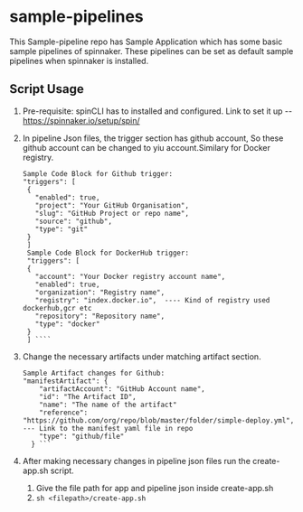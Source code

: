 # sample-pipelines

This Sample-pipeline repo has Sample Application which has some basic sample pipelines of spinnaker.
These pipelines can be set as default sample pipelines when spinnaker is installed.

## Script Usage
1. Pre-requisite: spinCLI has to installed and configured. Link to set it up -- https://spinnaker.io/setup/spin/
2. In pipeline Json files, the trigger section has github account, So these github account can be changed to yiu account.Similary for Docker registry.
  
   ```
   Sample Code Block for Github trigger:
   "triggers": [
    {
      "enabled": true,
      "project": "Your GitHub Organisation",
      "slug": "GitHub Project or repo name",
      "source": "github",
      "type": "git"
    }
    ] 
    Sample Code Block for DockerHub trigger:
    "triggers": [
    {
      "account": "Your Docker registry account name",
      "enabled": true,
      "organization": "Registry name",
      "registry": "index.docker.io",  ---- Kind of registry used dockerhub,gcr etc
      "repository": "Repository name",
      "type": "docker"
    }
    ] ````
   
3. Change the necessary artifacts under matching artifact section.
    ```
    Sample Artifact changes for Github:
    "manifestArtifact": {
        "artifactAccount": "GitHub Account name",
        "id": "The Artifact ID",
        "name": "The name of the artifact"
        "reference": "https://github.com/org/repo/blob/master/folder/simple-deploy.yml",  --- Link to the manifest yaml file in repo
        "type": "github/file"
      } ```

4. After making necessary changes in pipeline json files run the create-app.sh script.
   1. Give the file path for app and pipeline json inside  create-app.sh 
   2. ``` sh <filepath>/create-app.sh ```
   
    
